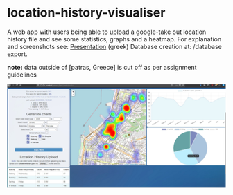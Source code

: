 # location-history-visualiser
A web app with users being able to upload a google-take out location history file and see some statistics, graphs and a heatmap.
For explanation and screenshots see: [Presentation](/presentation.pdf) (greek)
Database creation at: /database export.

<b>note:</b> data outside of [patras, Greece] is cut off as per assignment guidelines

![heatmap, statistics](/other/overview.png?raw=true "Overview")